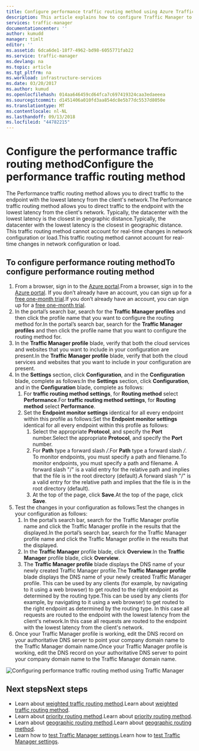 ```yaml
---
title: Configure performance traffic routing method using Azure Traffic Manager | Microsoft Docs
description: This article explains how to configure Traffic Manager to route traffic to the endpoint with lowest latency
services: traffic-manager
documentationcenter: ''
author: kumudd
manager: timlt
editor: ''
ms.assetid: 6dca6de1-18f7-4962-bd98-6055771fab22
ms.service: traffic-manager
ms.devlang: na
ms.topic: article
ms.tgt_pltfrm: na
ms.workload: infrastructure-services
ms.date: 03/20/2017
ms.author: kumud
ms.openlocfilehash: 014aa646459cd64fca7c697419324caa3edaeeea
ms.sourcegitcommit: d1451406a010fd3aa854dc8e5b77dc5537d8050e
ms.translationtype: MT
ms.contentlocale: nl-NL
ms.lasthandoff: 09/13/2018
ms.locfileid: "44782215"
---
```

# <a name="configure-the-performance-traffic-routing-method"></a><span data-ttu-id="fda5f-103">Configure the performance traffic routing method</span><span class="sxs-lookup"><span data-stu-id="fda5f-103">Configure the performance traffic routing method</span></span>

<span data-ttu-id="fda5f-104">The Performance traffic routing method allows you to direct traffic to the endpoint with the lowest latency from the client's network.</span><span class="sxs-lookup"><span data-stu-id="fda5f-104">The Performance traffic routing method allows you to direct traffic to the endpoint with the lowest latency from the client's network.</span></span> <span data-ttu-id="fda5f-105">Typically, the datacenter with the lowest latency is the closest in geographic distance.</span><span class="sxs-lookup"><span data-stu-id="fda5f-105">Typically, the datacenter with the lowest latency is the closest in geographic distance.</span></span> <span data-ttu-id="fda5f-106">This traffic routing method cannot account for real-time changes in network configuration or load.</span><span class="sxs-lookup"><span data-stu-id="fda5f-106">This traffic routing method cannot account for real-time changes in network configuration or load.</span></span>

##  <a name="to-configure-performance-routing-method"></a><span data-ttu-id="fda5f-107">To configure performance routing method</span><span class="sxs-lookup"><span data-stu-id="fda5f-107">To configure performance routing method</span></span>

1. <span data-ttu-id="fda5f-108">From a browser, sign in to the [Azure portal](http://portal.azure.com).</span><span class="sxs-lookup"><span data-stu-id="fda5f-108">From a browser, sign in to the [Azure portal](http://portal.azure.com).</span></span> <span data-ttu-id="fda5f-109">If you don’t already have an account, you can sign up for a [free one-month trial](https://azure.microsoft.com/free/).</span><span class="sxs-lookup"><span data-stu-id="fda5f-109">If you don’t already have an account, you can sign up for a [free one-month trial](https://azure.microsoft.com/free/).</span></span> 
2. <span data-ttu-id="fda5f-110">In the portal’s search bar, search for the **Traffic Manager profiles** and then click the profile name that you want to configure the routing method for.</span><span class="sxs-lookup"><span data-stu-id="fda5f-110">In the portal’s search bar, search for the **Traffic Manager profiles** and then click the profile name that you want to configure the routing method for.</span></span>
3. <span data-ttu-id="fda5f-111">In the **Traffic Manager profile** blade, verify that both the cloud services and websites that you want to include in your configuration are present.</span><span class="sxs-lookup"><span data-stu-id="fda5f-111">In the **Traffic Manager profile** blade, verify that both the cloud services and websites that you want to include in your configuration are present.</span></span>
4. <span data-ttu-id="fda5f-112">In the **Settings** section, click **Configuration**, and in the **Configuration** blade, complete as follows:</span><span class="sxs-lookup"><span data-stu-id="fda5f-112">In the **Settings** section, click **Configuration**, and in the **Configuration** blade, complete as follows:</span></span>
    1. <span data-ttu-id="fda5f-113">For **traffic routing method settings**, for **Routing method** select **Performance**.</span><span class="sxs-lookup"><span data-stu-id="fda5f-113">For **traffic routing method settings**, for **Routing method** select **Performance**.</span></span>
    2. <span data-ttu-id="fda5f-114">Set the **Endpoint monitor settings** identical for all every endpoint within this profile as follows:</span><span class="sxs-lookup"><span data-stu-id="fda5f-114">Set the **Endpoint monitor settings** identical for all every endpoint within this profile as follows:</span></span>
        1. <span data-ttu-id="fda5f-115">Select the appropriate **Protocol**, and specify the **Port** number.</span><span class="sxs-lookup"><span data-stu-id="fda5f-115">Select the appropriate **Protocol**, and specify the **Port** number.</span></span> 
        2. <span data-ttu-id="fda5f-116">For **Path** type a forward slash */*.</span><span class="sxs-lookup"><span data-stu-id="fda5f-116">For **Path** type a forward slash */*.</span></span> <span data-ttu-id="fda5f-117">To monitor endpoints, you must specify a path and filename.</span><span class="sxs-lookup"><span data-stu-id="fda5f-117">To monitor endpoints, you must specify a path and filename.</span></span> <span data-ttu-id="fda5f-118">A forward slash "/" is a valid entry for the relative path and implies that the file is in the root directory (default).</span><span class="sxs-lookup"><span data-stu-id="fda5f-118">A forward slash "/" is a valid entry for the relative path and implies that the file is in the root directory (default).</span></span>
        3. <span data-ttu-id="fda5f-119">At the top of the page, click **Save**.</span><span class="sxs-lookup"><span data-stu-id="fda5f-119">At the top of the page, click **Save**.</span></span>
5.  <span data-ttu-id="fda5f-120">Test the changes in your configuration as follows:</span><span class="sxs-lookup"><span data-stu-id="fda5f-120">Test the changes in your configuration as follows:</span></span>
    1.  <span data-ttu-id="fda5f-121">In the portal’s search bar, search for the Traffic Manager profile name and click the Traffic Manager profile in the results that the displayed.</span><span class="sxs-lookup"><span data-stu-id="fda5f-121">In the portal’s search bar, search for the Traffic Manager profile name and click the Traffic Manager profile in the results that the displayed.</span></span>
    2.  <span data-ttu-id="fda5f-122">In the **Traffic Manager** profile blade, click **Overview**.</span><span class="sxs-lookup"><span data-stu-id="fda5f-122">In the **Traffic Manager** profile blade, click **Overview**.</span></span>
    3.  <span data-ttu-id="fda5f-123">The **Traffic Manager profile** blade displays the DNS name of your newly created Traffic Manager profile.</span><span class="sxs-lookup"><span data-stu-id="fda5f-123">The **Traffic Manager profile** blade displays the DNS name of your newly created Traffic Manager profile.</span></span> <span data-ttu-id="fda5f-124">This can be used by any clients (for example, by navigating to it using a web browser) to get routed to the right endpoint as determined by the routing type.</span><span class="sxs-lookup"><span data-stu-id="fda5f-124">This can be used by any clients (for example, by navigating to it using a web browser) to get routed to the right endpoint as determined by the routing type.</span></span> <span data-ttu-id="fda5f-125">In this case all requests are routed to the endpoint with the lowest latency from the client's network.</span><span class="sxs-lookup"><span data-stu-id="fda5f-125">In this case all requests are routed to the endpoint with the lowest latency from the client's network.</span></span>
6. <span data-ttu-id="fda5f-126">Once your Traffic Manager profile is working, edit the DNS record on your authoritative DNS server to point your company domain name to the Traffic Manager domain name.</span><span class="sxs-lookup"><span data-stu-id="fda5f-126">Once your Traffic Manager profile is working, edit the DNS record on your authoritative DNS server to point your company domain name to the Traffic Manager domain name.</span></span>

![Configuring performance traffic routing method using Traffic Manager][1]

## <a name="next-steps"></a><span data-ttu-id="fda5f-128">Next steps</span><span class="sxs-lookup"><span data-stu-id="fda5f-128">Next steps</span></span>

- <span data-ttu-id="fda5f-129">Learn about [weighted traffic routing method](traffic-manager-configure-weighted-routing-method.md).</span><span class="sxs-lookup"><span data-stu-id="fda5f-129">Learn about [weighted traffic routing method](traffic-manager-configure-weighted-routing-method.md).</span></span>
- <span data-ttu-id="fda5f-130">Learn about [priority routing method](traffic-manager-configure-priority-routing-method.md).</span><span class="sxs-lookup"><span data-stu-id="fda5f-130">Learn about [priority routing method](traffic-manager-configure-priority-routing-method.md).</span></span>
- <span data-ttu-id="fda5f-131">Learn about [geographic routing method](traffic-manager-configure-geographic-routing-method.md).</span><span class="sxs-lookup"><span data-stu-id="fda5f-131">Learn about [geographic routing method](traffic-manager-configure-geographic-routing-method.md).</span></span>
- <span data-ttu-id="fda5f-132">Learn how to [test Traffic Manager settings](traffic-manager-testing-settings.md).</span><span class="sxs-lookup"><span data-stu-id="fda5f-132">Learn how to [test Traffic Manager settings](traffic-manager-testing-settings.md).</span></span>

<!--Image references-->
[1]: ./media/traffic-manager-performance-routing-method/traffic-manager-performance-routing-method.png
